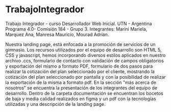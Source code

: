 # TrabajoIntegrador 

Trabajo Integrador - curso Desarrollador Web Inicial. UTN - Argentina Programa 4.0- Comisión 184 - Grupo 3.
Integrantes: Marini Mariela,
             Marquez Ana,
             Manresa Mauricio,
             Mourad Adrian. 

Nuestra landing page, está enfocada a la promoción de servicios de un gimnasio. Los recursos utilizados por el equipo de desarrollo son HTML 5, CSS y javascript, hemos incorporando diversos estilos aplicados en nuestro archivo .ccs, formulario de contacto con validación de campos obligatorios y exportación del mismo a formato PDF, formulario de dos pasos para realizar la cotización del plan seleccionado por el cliente, mostrando la cotización del plan seleccionado por pantalla y con la posibilidad de realizar la exportación de la misma a formato pdf. En la sección "más acerca de nosotros" se encuentra la presentación de los integrantes del equipo de desarrollo.
Dentro de la carpeta documentación se encuentran los bocetos de baja y media calidad realizados en figma y un pdf con la tecnologías utilizadas y una descripción de la landing page.

